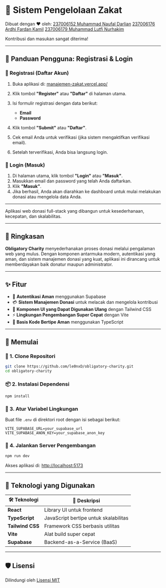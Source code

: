 # 🕌 Sistem Pengelolaan Zakat

Dibuat dengan ❤️ oleh:
[237006152 Muhammad Naufal Darlian](https://github.com/le0nxD)
[237006176 Ardhi Fardan Kamil](https://github.com/Kai2446-cmyk)
[237006179 Muhammad Lutfi Nurhakim](https://github.com/Oxiliya)

Kontribusi dan masukan sangat diterima!

---

## 👥 Panduan Pengguna: Registrasi & Login

### 📝 Registrasi (Daftar Akun)

1. Buka aplikasi di: [manajemen-zakat.vercel.app/](manajemen-zakat.vercel.app/)
2. Klik tombol **"Register"** atau **"Daftar"** di halaman utama.
3. Isi formulir registrasi dengan data berikut:

   * **Email**
   * **Password**
4. Klik tombol **"Submit"** atau **"Daftar"**.
5. Cek email Anda untuk verifikasi (jika sistem mengaktifkan verifikasi email).
6. Setelah terverifikasi, Anda bisa langsung login.

### 🔑 Login (Masuk)

1. Di halaman utama, klik tombol **"Login"** atau **"Masuk"**.
2. Masukkan email dan password yang telah Anda daftarkan.
3. Klik **"Masuk"**.
4. Jika berhasil, Anda akan diarahkan ke dashboard untuk mulai melakukan donasi atau mengelola data Anda.

---

Aplikasi web donasi full-stack yang dibangun untuk kesederhanaan, kecepatan, dan skalabilitas.

---

## 📌 Ringkasan

**Obligatory Charity** menyederhanakan proses donasi melalui pengalaman web yang mulus. Dengan komponen antarmuka modern, autentikasi yang aman, dan sistem manajemen donasi yang kuat, aplikasi ini dirancang untuk memberdayakan baik donatur maupun administrator.

---

## ✨ Fitur

* 🔐 **Autentikasi Aman** menggunakan Supabase
* 💳 **Sistem Manajemen Donasi** untuk melacak dan mengelola kontribusi
* 🎨 **Komponen UI yang Dapat Digunakan Ulang** dengan Tailwind CSS
* ⚡ **Lingkungan Pengembangan Super Cepat** dengan Vite
* 🧠 **Basis Kode Bertipe Aman** menggunakan TypeScript

---

## 🚀 Memulai

### 🔧 1. Clone Repositori

```bash
git clone https://github.com/le0nxD/obligatory-charity.git 
cd obligatory-charity
```

### 📦 2. Instalasi Dependensi

```bash
npm install
```

### 🔑 3. Atur Variabel Lingkungan

Buat file `.env` di direktori root dengan isi sebagai berikut:

```env
VITE_SUPABASE_URL=your_supabase_url
VITE_SUPABASE_ANON_KEY=your_supabase_anon_key
```

### 🧪 4. Jalankan Server Pengembangan

```bash
npm run dev
```

Akses aplikasi di: [http://localhost:5173](http://localhost:5173)

---

## 🧰 Teknologi yang Digunakan

| 🛠️ Teknologi    | 🔎 Deskripsi                          |
| ---------------- | ------------------------------------- |
| **React**        | Library UI untuk frontend             |
| **TypeScript**   | JavaScript bertipe untuk skalabilitas |
| **Tailwind CSS** | Framework CSS berbasis utilitas       |
| **Vite**         | Alat build super cepat                |
| **Supabase**     | Backend-as-a-Service (BaaS)           |

---

## 🛡️ Lisensi

Dilindungi oleh [Lisensi MIT](./LICENSE)
